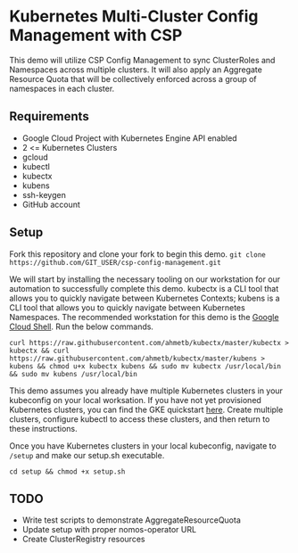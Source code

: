 # Kubernetes Multi-Cluster Config Management with CSP

This demo will utilize CSP Config Management to sync ClusterRoles and Namespaces across multiple clusters. It will also apply an Aggregate Resource Quota that will be collectively enforced across a group of namespaces in each cluster.

## Requirements

* Google Cloud Project with Kubernetes Engine API enabled
* 2 <= Kubernetes Clusters
* gcloud
* kubectl
* kubectx 
* kubens
* ssh-keygen
* GitHub account

## Setup

Fork this repository and clone your fork to begin this demo.
```git clone https://github.com/GIT_USER/csp-config-management.git```

We will start by installing the necessary tooling on our workstation for our automation to successfully complete this demo. kubectx is a CLI tool that allows you to quickly navigate between Kubernetes Contexts; kubens is a CLI tool that allows you to quickly navigate between Kubernetes Namespaces. The recommended workstation for this demo is the [Google Cloud Shell](https://cloud.google.com/shell/docs/). Run the below commands.

```curl https://raw.githubusercontent.com/ahmetb/kubectx/master/kubectx > kubectx && curl https://raw.githubusercontent.com/ahmetb/kubectx/master/kubens > kubens && chmod u+x kubectx kubens && sudo mv kubectx /usr/local/bin && sudo mv kubens /usr/local/bin```

This demo assumes you already have multiple Kubernetes clusters in your kubeconfig on your local worksation. If you have not yet provisioned Kubernetes clusters, you can find the GKE quickstart [here](https://cloud.google.com/kubernetes-engine/docs/quickstart). Create multiple clusters, configure kubectl to access these clusters, and then return to these instructions.

Once you have Kubernetes clusters in your local kubeconfig, navigate to `/setup` and make our setup.sh executable.

```cd setup && chmod +x setup.sh```

## TODO
* Write test scripts to demonstrate AggregateResourceQuota
* Update setup with proper nomos-operator URL
* Create ClusterRegistry resources
